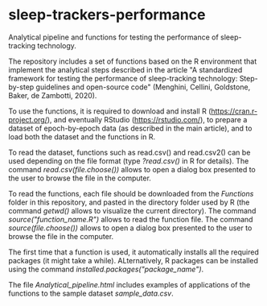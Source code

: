 # sleep-trackers-performance
Analytical pipeline and functions for testing the performance of sleep-tracking technology.

The repository includes a set of functions based on the R environment that implement the analytical steps described in the article "A standardized framework for testing the performance of sleep-tracking technology: Step-by-step guidelines and open-source code" (Menghini, Cellini, Goldstone, Baker, de Zambotti, 2020).

To use the functions, it is required to download and install R (https://cran.r-project.org/), and eventually RStudio (https://rstudio.com/), to prepare a dataset of epoch-by-epoch data (as described in the main article), and to load both the dataset and the functions in R.

To read the dataset, functions such as read.csv() and read.csv2() can be used depending on the file format (type *?read.csv()* in R for details). The command *read.csv(file.choose())* allows to open a dialog box presented to the user to browse the file in the computer.

To read the functions, each file should be downloaded from the *Functions* folder in this repository, and pasted in the directory folder used by R (the command *getwd()* allows to visualize the current directory). The command *source("function_name.R")* allows to read the function file. The command *source(file.choose())* allows to open a dialog box presented to the user to browse the file in the computer.

The first time that a function is used, it automatically installs all the required packages (it might take a while). ALternatively, R packages can be installed using the command *installed.packages("package_name")*.

The file *Analytical_pipeline.html* includes examples of applications of the functions to the sample dataset *sample_data.csv*.
